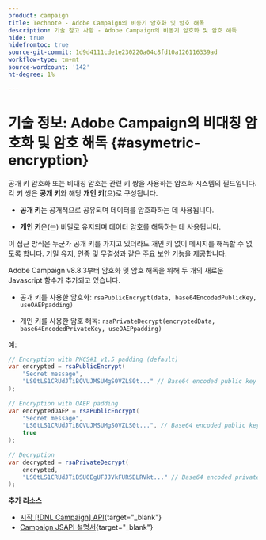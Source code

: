 ```yaml
---
product: campaign
title: Technote - Adobe Campaign의 비동기 암호화 및 암호 해독
description: 기술 참고 사항 - Adobe Campaign의 비동기 암호화 및 암호 해독
hide: true
hidefromtoc: true
source-git-commit: 1d9d4111cde1e230220a04c8fd10a126116339ad
workflow-type: tm+mt
source-wordcount: '142'
ht-degree: 1%

---
```


# 기술 정보: Adobe Campaign의 비대칭 암호화 및 암호 해독 {#asymetric-encryption}

공개 키 암호화 또는 비대칭 암호는 관련 키 쌍을 사용하는 암호화 시스템의 필드입니다. 각 키 쌍은 **공개 키**&#x200B;와 해당 **개인 키**(으)로 구성됩니다.

* **공개 키**&#x200B;는 공개적으로 공유되며 데이터를 암호화하는 데 사용됩니다.

* **개인 키**&#x200B;은(는) 비밀로 유지되며 데이터 암호를 해독하는 데 사용됩니다.

이 접근 방식은 누군가 공개 키를 가지고 있더라도 개인 키 없이 메시지를 해독할 수 없도록 합니다. 기밀 유지, 인증 및 무결성과 같은 주요 보안 기능을 제공합니다.

Adobe Campaign v8.8.3부터 암호화 및 암호 해독을 위해 두 개의 새로운 Javascript 함수가 추가되고 있습니다.

* 공개 키를 사용한 암호화: `rsaPublicEncrypt(data, base64EncodedPublicKey, useOAEPpadding)`

* 개인 키를 사용한 암호 해독: `rsaPrivateDecrypt(encryptedData, base64EncodedPrivateKey, useOAEPpadding)`


예:

```Java
// Encryption with PKCS#1 v1.5 padding (default)
var encrypted = rsaPublicEncrypt(
    "Secret message",
    "LS0tLS1CRUdJTiBQVUJMSUMgS0VZLS0t..." // Base64 encoded public key
);
 
// Encryption with OAEP padding
var encryptedOAEP = rsaPublicEncrypt(
    "Secret message",
    "LS0tLS1CRUdJTiBQVUJMSUMgS0VZLS0t...", // Base64 encoded public key
    true
);
 
// Decryption
var decrypted = rsaPrivateDecrypt(
    encrypted,
    "LS0tLS1CRUdJTiBSU0EgUFJJVkFURSBLRVkt..." // Base64 encoded private key
);
```

**추가 리소스**

* [시작 [!DNL Campaign] API](https://experienceleague.adobe.com/en/docs/campaign/campaign-v8/developer/api){target="_blank"}
* [Campaign JSAPI 설명서](https://experienceleague.adobe.com/developer/campaign-api/api/p-1.html){target="_blank"}
